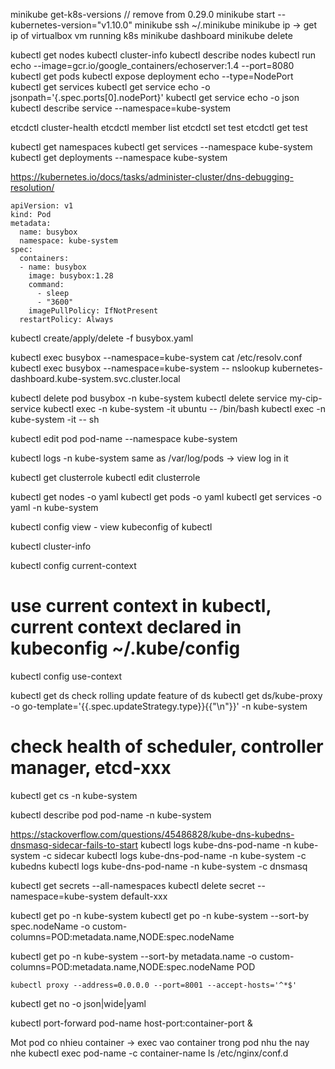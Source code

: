 minikube get-k8s-versions // remove from 0.29.0
minikube start --kubernetes-version="v1.10.0"
minikube ssh
~/.minikube
minikube ip -> get ip of virtualbox vm running k8s
minikube dashboard
minikube delete

kubectl get nodes
kubectl cluster-info
kubectl describe nodes
kubectl run echo --image=gcr.io/google_containers/echoserver:1.4 --port=8080
kubectl get pods
kubectl expose deployment echo --type=NodePort
kubectl get services
kubectl get service echo -o jsonpath='{.spec.ports[0].nodePort}'
kubectl get service echo -o json
kubectl describe service --namespace=kube-system


etcdctl cluster-health
etcdctl member list
etcdctl set test
etcdctl get test

kubectl get namespaces
kubectl get services --namespace kube-system
kubectl get deployments  --namespace kube-system

https://kubernetes.io/docs/tasks/administer-cluster/dns-debugging-resolution/

```
apiVersion: v1
kind: Pod
metadata:
  name: busybox
  namespace: kube-system
spec:
  containers:
  - name: busybox
    image: busybox:1.28
    command:
      - sleep
      - "3600"
    imagePullPolicy: IfNotPresent
  restartPolicy: Always
```
kubectl create/apply/delete -f busybox.yaml

kubectl exec busybox --namespace=kube-system cat /etc/resolv.conf
kubectl exec busybox --namespace=kube-system -- nslookup kubernetes-dashboard.kube-system.svc.cluster.local

kubectl delete pod busybox -n kube-system
kubectl delete service my-cip-service
kubectl exec -n kube-system -it ubuntu -- /bin/bash
kubectl exec -n kube-system -it <pod-name> -- sh

kubectl edit pod pod-name --namespace kube-system

kubectl logs <pod-name> -n kube-system
same as
/var/log/pods -> view log in it

kubectl get clusterrole
kubectl edit clusterrole <clusterrole>

kubectl get nodes -o yaml
kubectl get pods -o yaml
kubectl get services -o yaml -n kube-system

kubectl config view - view kubeconfig of kubectl

kubectl cluster-info

kubectl config current-context

# use current context in kubectl, current context declared in kubeconfig ~/.kube/config
kubectl config use-context

kubectl get ds
check rolling update feature of ds
kubectl get ds/kube-proxy -o go-template='{{.spec.updateStrategy.type}}{{"\n"}}' -n kube-system

# check health of scheduler, controller manager, etcd-xxx
kubectl get cs -n kube-system

kubectl describe pod pod-name -n kube-system

https://stackoverflow.com/questions/45486828/kube-dns-kubedns-dnsmasq-sidecar-fails-to-start
kubectl logs kube-dns-pod-name -n kube-system -c sidecar
kubectl logs kube-dns-pod-name -n kube-system -c kubedns
kubectl logs kube-dns-pod-name -n kube-system -c dnsmasq

kubectl get secrets --all-namespaces
kubectl delete secret --namespace=kube-system default-xxx

kubectl get po -n kube-system
kubectl get po -n kube-system --sort-by spec.nodeName -o custom-columns=POD:metadata.name,NODE:spec.nodeName

kubectl get po -n kube-system --sort-by metadata.name -o custom-columns=POD:metadata.name,NODE:spec.nodeName
POD

```
kubectl proxy --address=0.0.0.0 --port=8001 --accept-hosts='^*$'
```
kubectl get no -o json|wide|yaml

kubectl port-forward pod-name host-port:container-port &

Mot pod co nhieu container -> exec vao container trong pod nhu the nay nhe
kubectl exec pod-name -c container-name ls /etc/nginx/conf.d
